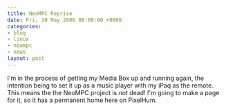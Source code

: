 ```yaml
---
title: NeoMPC Reprise
date: Fri, 19 May 2006 00:00:00 +0000
categories:
- blog
- linux
- neompc
- news
layout: post
---
```


I'm in the process of getting my Media Box up and running again, the intention being to set it up as a music player with my iPaq as the remote.  This means the the NeoMPC project is *not* dead!  I'm going to make a page for it, so it has a permanent home here on PixelHum.



